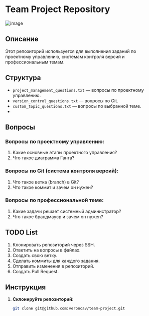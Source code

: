 # Team Project Repository
![image](https://github.com/user-attachments/assets/e90163d4-8011-49a1-a888-895d7d10e9dc)

## Описание
Этот репозиторий используется для выполнения заданий по проектному управлению, системам контроля версий и профессиональным темам.

## Структура
- `project_management_questions.txt` — вопросы по проектному управлению.
- `version_control_questions.txt` — вопросы по Git.
- `custom_topic_questions.txt` — вопросы по выбранной теме.
- 
## Вопросы

### Вопросы по проектному управлению:
1. Какие основные этапы проектного управления?
2. Что такое диаграмма Ганта?

### Вопросы по Git (система контроля версий):
1. Что такое ветка (branch) в Git?
3. Что такое коммит и зачем он нужен?

### Вопросы по профессиональной теме:
1. Какие задачи решает системный администратор?
2. Что такое брандмауэр и зачем он нужен?

## TODO List
1. Клонировать репозиторий через SSH.
2. Ответить на вопросы в файлах.
3. Создать свою ветку.
4. Сделать коммиты для каждого задания.
5. Отправить изменения в репозиторий.
6. Создать Pull Request.

## Инструкция
1. **Склонируйте репозиторий**:
   ```bash
   git clone git@github.com:veroncav/team-project.git

